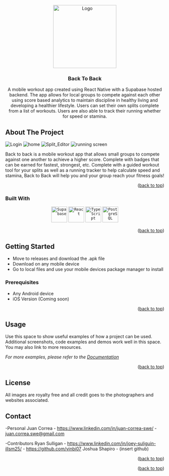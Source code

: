 



<!-- PROJECT LOGO -->
<br />
<div align="center">
  <a href="(https://github.com/juancorrea50/back-to-back)">
    <img src="assets/Logo-White.png" alt="Logo" width="200" height="200">
  </a>

<h3 align="center">Back To Back</h3>

  <p align="center">
    A mobile workout app created using React Native with a Supabase hosted backend. The app allows for local groups to compete against each other using score based analytics to maintain discipline in healthy living and developing a healthier lifestyle. Users can set their own splits complete from a list of workouts. Users are also able to track their running whether for speed or stamina.

</div>



<!-- ABOUT THE PROJECT -->
## About The Project

![Login](/assets/login.png?raw=true "login") 
![home](/assets/home_screenshot.png "home")
![Split_Editor](assets/split_editor.png "split editor")
![running screen](assets/running.png "run screen")

Back to back is a mobile workout app that allows small groups to compete against one another to achieve a higher score. Complete with badges that can be earned for fastest, strongest, etc. Complete with a guided workout tool for your splits as well as a running tracker to help calculate speed and stamina, Back to Back will help you and your group reach your fitness goals!

<p align="right">(<a href="#readme-top">back to top</a>)</p>



### Built With

<div align="center">
	<code><img width="50" src="https://github.com/user-attachments/assets/e40fc76b-c8d8-47c3-bb53-c7795abaf596" alt="Supabase" title="Supabase"/></code>
	<code><img width="50" src="https://user-images.githubusercontent.com/25181517/183897015-94a058a6-b86e-4e42-a37f-bf92061753e5.png" alt="React" title="React"/></code>
	<code><img width="50" src="https://user-images.githubusercontent.com/25181517/183890598-19a0ac2d-e88a-4005-a8df-1ee36782fde1.png" alt="TypeScript" title="TypeScript"/></code>
	<code><img width="50" src="https://user-images.githubusercontent.com/25181517/117208740-bfb78400-adf5-11eb-97bb-09072b6bedfc.png" alt="PostgreSQL" title="PostgreSQL"/></code>
</div>

<p align="right">(<a href="#readme-top">back to top</a>)</p>



<!-- GETTING STARTED -->
## Getting Started
- Move to releases and download the .apk file
- Download on any mobile device
- Go to local files and use your mobile devices package manager to install

### Prerequisites

- Any Android device
- iOS Version (Coming soon)

<p align="right">(<a href="#readme-top">back to top</a>)</p>



<!-- USAGE EXAMPLES -->
## Usage

Use this space to show useful examples of how a project can be used. Additional screenshots, code examples and demos work well in this space. You may also link to more resources.

_For more examples, please refer to the [Documentation](https://example.com)_

<p align="right">(<a href="#readme-top">back to top</a>)</p>




<!-- LICENSE -->
## License

All images are royalty free and all credit goes to the photographers and websites associated.



<!-- CONTACT -->
## Contact
-Personal
Juan Correa - https://www.linkedin.com/in/juan-correa-swe/ - juan.correa.swe@gmail.com

-Contributors
Ryan Sulligan - https://www.linkedin.com/in/joey-suliguin-illsm25/ - https://github.com/vinbi07
Joshua Shapiro - (insert github)

<p align="right">(<a href="#readme-top">back to top</a>)</p>


<p align="right">(<a href="#readme-top">back to top</a>)</p>




